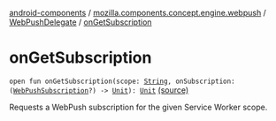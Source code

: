 [android-components](../../index.md) / [mozilla.components.concept.engine.webpush](../index.md) / [WebPushDelegate](index.md) / [onGetSubscription](./on-get-subscription.md)

# onGetSubscription

`open fun onGetSubscription(scope: `[`String`](https://kotlinlang.org/api/latest/jvm/stdlib/kotlin/-string/index.html)`, onSubscription: (`[`WebPushSubscription`](../-web-push-subscription/index.md)`?) -> `[`Unit`](https://kotlinlang.org/api/latest/jvm/stdlib/kotlin/-unit/index.html)`): `[`Unit`](https://kotlinlang.org/api/latest/jvm/stdlib/kotlin/-unit/index.html) [(source)](https://github.com/mozilla-mobile/android-components/blob/master/components/concept/engine/src/main/java/mozilla/components/concept/engine/webpush/WebPushDelegate.kt#L15)

Requests a WebPush subscription for the given Service Worker scope.

